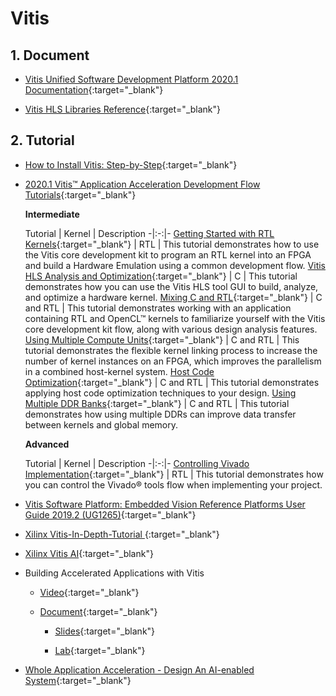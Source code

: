 Vitis
===

## 1. Document

- [Vitis Unified Software Development Platform 2020.1 Documentation](https://www.xilinx.com/html_docs/xilinx2020_1/vitis_doc/index.html){:target="_blank"}

- [Vitis HLS Libraries Reference](https://www.xilinx.com/html_docs/xilinx2020_1/vitis_doc/vitishlslibrariesreference.html){:target="_blank"}

## 2. Tutorial

- [How to Install Vitis: Step-by-Step](https://www.youtube.com/watch?v=9Jx-Guvl52U){:target="_blank"}

- [2020.1 Vitis™ Application Acceleration Development Flow Tutorials](https://github.com/Xilinx/Vitis-Tutorials){:target="_blank"}

    **Intermediate**
    
    Tutorial | Kernel | Description
-|:-:|-
[Getting Started with RTL Kernels](https://github.com/Xilinx/Vitis-Tutorials/blob/master/docs/getting-started-rtl-kernels/README.md){:target="_blank"} | RTL | This tutorial demonstrates how to use the Vitis core development kit to program an RTL kernel into an FPGA and build a Hardware Emulation using a common development flow.
[Vitis HLS Analysis and Optimization](https://github.com/Xilinx/Vitis-Tutorials/blob/master/docs/vitis_hls_analysis/README.md){:target="_blank"} | C | This tutorial demonstrates how you can use the Vitis HLS tool GUI to build, analyze, and optimize a hardware kernel.
[Mixing C and RTL](https://github.com/Xilinx/Vitis-Tutorials/blob/master/docs/mixing-c-rtl-kernels/README.md){:target="_blank"} | C and RTL | This tutorial demonstrates working with an application containing RTL and OpenCL™ kernels to familiarize yourself with the Vitis core development kit flow, along with various design analysis features.
[Using Multiple Compute Units](https://github.com/Xilinx/Vitis-Tutorials/blob/master/docs/using-multiple-cu/README.md){:target="_blank"} | C and RTL | This tutorial demonstrates the flexible kernel linking process to increase the number of kernel instances on an FPGA, which improves the parallelism in a combined host-kernel system.
[Host Code Optimization](https://github.com/Xilinx/Vitis-Tutorials/blob/master/docs/host-code-opt/README.md){:target="_blank"} | C and RTL | This tutorial demonstrates applying host code optimization techniques to your design.
[Using Multiple DDR Banks](https://github.com/Xilinx/Vitis-Tutorials/blob/master/docs/mult-ddr-banks/README.md){:target="_blank"} | C and RTL | This tutorial demonstrates how using multiple DDRs can improve data transfer between kernels and global memory.

    **Advanced**
    
    Tutorial | Kernel | Description
-|:-:|-
[Controlling Vivado Implementation](https://github.com/Xilinx/Vitis-Tutorials/blob/2020.1/docs/controlling-vivado-impl/README.md){:target="_blank"} | RTL | This tutorial demonstrates how you can control the Vivado® tools flow when implementing your project.

- [Vitis Software Platform: Embedded Vision Reference Platforms User Guide 2019.2 (UG1265)](https://github.com/Xilinx/Embedded-Reference-Platforms-User-Guide/){:target="_blank"}

- [Xilinx Vitis-In-Depth-Tutorial ](https://github.com/Xilinx/Vitis-In-Depth-Tutorial){:target="_blank"}

- [Xilinx Vitis AI](https://github.com/xilinx/vitis-ai){:target="_blank"}

- Building Accelerated Applications with Vitis
    - [Video](https://app.livestorm.co/adiuvo-engineering/building-accelerated-applications-with-vitis/live?s=c5d2a454-9f0c-429d-963c-3cc5a8d999a6#/chat){:target="_blank"}

    - [Document](https://github.com/ATaylorCEngFIET/Building-Accelerated-Applications-with-Vitis){:target="_blank"}

        - [Slides](tech/fpga/xilinx/vitis/Building-Accelerated-Applications-with-Vitis.pdf){:target="_blank"}

        - [Lab](tech/fpga/xilinx/vitis/Building-Accelerated-Applications-with-Vitis-Course-Workbook.pdf){:target="_blank"}

- [Whole Application Acceleration - Design An AI-enabled System](https://event.on24.com/eventRegistration/console/EventConsoleApollo.jsp?&eventid=2240047&sessionid=1&username=&partnerref=webinarpage&format=fhaudio&mobile=&flashsupportedmobiledevice=&helpcenter=&key=02B79CB637AB2564F1EE8FA9F92323A5&newConsole=true&nxChe=true&text_language_id=en&playerwidth=748&playerheight=526&eventuserid=284759983&contenttype=A&mediametricsessionid=298770065&mediametricid=3167923&usercd=284759983&mode=launch){:target="_blank"}